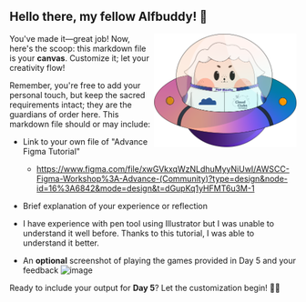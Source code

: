 ## Hello there, my fellow Alfbuddy! 💖

<img align="right" width="250px" src="../../assets/alf/alf-ufo.png">

You've made it—great job! Now, here's the scoop: this markdown file is your **canvas**. Customize it; let your creativity flow!

Remember, you're free to add your personal touch, but keep the sacred requirements intact; they are the guardians of order here. This markdown file should or may include:
- Link to your own file of "Advance Figma Tutorial"
  - https://www.figma.com/file/xwGVkxqWzNLdhuMyyNiUwI/AWSCC-Figma-Workshop%3A-Advance-(Community)?type=design&node-id=16%3A6842&mode=design&t=dGupKq1yHFMT6u3M-1
  
- Brief explanation of your experience or reflection
-  I have experience with pen tool using Illustrator but I was unable to understand it well before. Thanks to this tutorial, I was able to understand it better.
  
- An **optional** screenshot of playing the games provided in Day 5 and your feedback
![image](https://github.com/AstheriaAkuma/AWSCC-CodeQuest-UI-UX/assets/116161772/ba7c867d-5cc6-4c81-ac21-63b3516bae5c)

Ready to include your output for **Day 5**? Let the customization begin! 🚀✨

<!-- You may now delete and modify the content of this file -->
